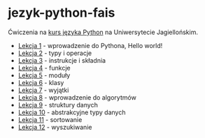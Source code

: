 # jezyk-python-fais

Ćwiczenia na [kurs języka Python](https://github.com/wolepp/jezyk-python-fais/lekcja_) na Uniwersytecie Jagiellońskim.

* [Lekcja 1](https://github.com/wolepp/jezyk-python-fais/tree/master/lekcja_01) - wprowadzenie do Pythona, Hello world!
* [Lekcja 2](https://github.com/wolepp/jezyk-python-fais/tree/master/lekcja_02) - typy i operacje
* [Lekcja 3](https://github.com/wolepp/jezyk-python-fais/tree/master/lekcja_03) - instrukcje i składnia
* [Lekcja 4](https://github.com/wolepp/jezyk-python-fais/tree/master/lekcja_04) - funkcje
* [Lekcja 5](https://github.com/wolepp/jezyk-python-fais/tree/master/lekcja_05) - moduły
* [Lekcja 6](https://github.com/wolepp/jezyk-python-fais/tree/master/lekcja_06) - klasy
* [Lekcja 7](https://github.com/wolepp/jezyk-python-fais/tree/master/lekcja_07) - wyjątki
* [Lekcja 8](https://github.com/wolepp/jezyk-python-fais/tree/master/lekcja_08) - wprowadzenie do algorytmów
* [Lekcja 9](https://github.com/wolepp/jezyk-python-fais/tree/master/lekcja_09) - struktury danych
* [Lekcja 10](https://github.com/wolepp/jezyk-python-fais/tree/master/lekcja_10) - abstrakcyjne typy danych
* [Lekcja 11](https://github.com/wolepp/jezyk-python-fais/tree/master/lekcja_11) - sortowanie
* [Lekcja 12](https://github.com/wolepp/jezyk-python-fais/tree/master/lekcja_12) - wyszukiwanie

